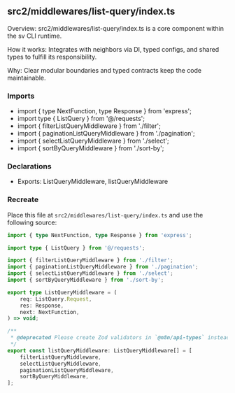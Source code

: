 ## src2/middlewares/list-query/index.ts

Overview: src2/middlewares/list-query/index.ts is a core component within the sv CLI runtime.

How it works: Integrates with neighbors via DI, typed configs, and shared types to fulfill its responsibility.

Why: Clear modular boundaries and typed contracts keep the code maintainable.

### Imports

- import { type NextFunction, type Response } from 'express';
- import type { ListQuery } from '@/requests';
- import { filterListQueryMiddleware } from './filter';
- import { paginationListQueryMiddleware } from './pagination';
- import { selectListQueryMiddleware } from './select';
- import { sortByQueryMiddleware } from './sort-by';

### Declarations

- Exports: ListQueryMiddleware, listQueryMiddleware

### Recreate

Place this file at `src2/middlewares/list-query/index.ts` and use the following source:

```ts
import { type NextFunction, type Response } from 'express';

import type { ListQuery } from '@/requests';

import { filterListQueryMiddleware } from './filter';
import { paginationListQueryMiddleware } from './pagination';
import { selectListQueryMiddleware } from './select';
import { sortByQueryMiddleware } from './sort-by';

export type ListQueryMiddleware = (
	req: ListQuery.Request,
	res: Response,
	next: NextFunction,
) => void;

/**
 * @deprecated Please create Zod validators in `@n8n/api-types` instead.
 */
export const listQueryMiddleware: ListQueryMiddleware[] = [
	filterListQueryMiddleware,
	selectListQueryMiddleware,
	paginationListQueryMiddleware,
	sortByQueryMiddleware,
];

```
